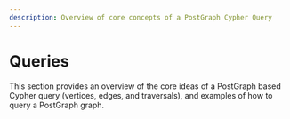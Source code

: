 ```yaml
---
description: Overview of core concepts of a PostGraph Cypher Query
---
```


# Queries

This section provides an overview of the core ideas of a PostGraph based Cypher query (vertices, edges, and traversals), and examples of how to query a PostGraph graph.
